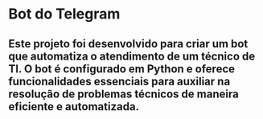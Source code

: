 <h1>Bot do Telegram</h1>

<h2>Este projeto foi desenvolvido para criar um bot que automatiza o atendimento de um técnico de TI. O bot é configurado em Python e oferece funcionalidades essenciais para auxiliar na resolução de problemas técnicos de maneira eficiente e automatizada.</h2>